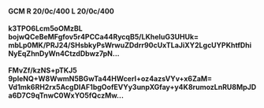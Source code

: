 #### GCM R 20/0c/400 L 20/0c/400
**k3TPO6Lcm5oOMzBL**<br/>**bojwQCeBeMFgfov5r4PCCa44RycqB5/LKheIuG3UHUk=**<br/>**mbLp0MK/PRJ24/SHsbkyPsWrwuZDdrr90cUxTLaJiXY2LgcUYPKhtfDhiNyEqZhnDyWn4CtzdDbwz7pN...**<br/><br/>
**FMvZf/kzNS+pTKJ5**<br/>**9pleNQ+W8WwmN5BGwTa44HWcerI+oz4azsVYv+x6ZaM=**<br/>**Vd1mk6RH2rx5AcgDIAF1bgOofEVYy3unpXGfay+y4K8rumozLnRU8MpJDa6D7C9qTnwC0WxYO5fQczMw...**